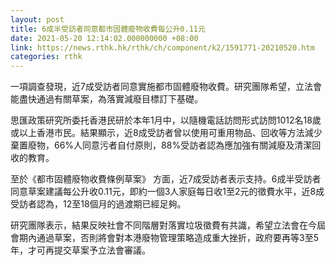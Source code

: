 ```yaml
---
layout: post
title: 6成半受訪者同意都市固體廢物收費每公升0.11元
date: 2021-05-20 12:14:02.000000000 +08:00
link: https://news.rthk.hk/rthk/ch/component/k2/1591771-20210520.htm
categories: rthk
---
```


一項調查發現，近7成受訪者同意實施都市固體廢物收費。研究團隊希望，立法會能盡快通過有關草案，為落實減廢目標訂下基礎。

思匯政策研究所委托香港民研於本年1月中，以隨機電話訪問形式訪問1012名18歲或以上香港市民。結果顯示，近8成受訪者曾以使用可重用物品、回收等方法減少棄置廢物，66%人同意污者自付原則，88%受訪者認為應加強有關減廢及清潔回收的教育。

至於《都市固體廢物收費條例草案》 方面，近7成受訪者表示支持。6成半受訪者同意草案建議每公升收0.11元，即約一個3人家庭每日收1至2元的徵費水平，近8成受訪者認為，12至18個月的過渡期已經足夠。

研究團隊表示，結果反映社會不同階層對落實垃圾徵費有共識，希望立法會在今屆會期內通過草案，否則將會對本港廢物管理策略造成重大挫折，政府要再等3至5年，才可再提交草案予立法會審議。
